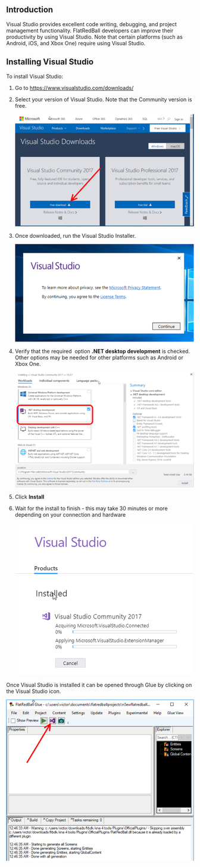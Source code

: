 ## Introduction

Visual Studio provides excellent code writing, debugging, and project management functionality. FlatRedBall developers can improve their productivity by using Visual Studio. Note that certain platforms (such as Android, iOS, and Xbox One) require using Visual Studio.

## Installing Visual Studio

To install Visual Studio:

1.  Go to <https://www.visualstudio.com/downloads/>

2.  Select your version of Visual Studio. Note that the Community version is free.

    ![](/media/2018-02-img_5a9702cc0bd43.png)

3.  Once downloaded, run the Visual Studio Installer.

    ![](/media/2018-02-img_5a9703095be7b.png)

4.  Verify that the required  option **.NET desktop development** is checked. Other options may be needed for other platforms such as Android or Xbox One.

    ![](/media/2018-02-img_5a9703e9ca9a6.png)

5.  Click **Install**

6.  Wait for the install to finish - this may take 30 minutes or more depending on your connection and hardware

    ![](/media/2018-02-img_5a970428ac02d.png)

Once Visual Studio is installed it can be opened through Glue by clicking on the Visual Studio icon.

![](/media/2018-02-img_5a971078736ad.png)
